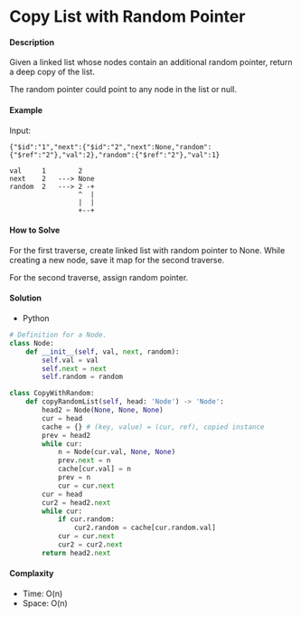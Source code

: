 # Copy List with Random Pointer

#### Description

Given a linked list whose nodes contain an additional random pointer, return a deep copy of the list.

The random pointer could point to any node in the list or null.

#### Example
Input:

```
{"$id":"1","next":{"$id":"2","next":None,"random":{"$ref":"2"},"val":2},"random":{"$ref":"2"},"val":1}
```

```
val     1        2
next    2   ---> None 
random  2   ---> 2 -+
                 ^  |
                 |  |
                 +--+
```

#### How to Solve

For the first traverse, create linked list with random pointer to None. While creating a new node, save it map for the second traverse.

For the second traverse, assign random pointer.

#### Solution
- Python

```python
# Definition for a Node.
class Node:
    def __init__(self, val, next, random):
        self.val = val
        self.next = next
        self.random = random

class CopyWithRandom:
    def copyRandomList(self, head: 'Node') -> 'Node':
        head2 = Node(None, None, None)
        cur = head
        cache = {} # (key, value) = (cur, ref), copied instance
        prev = head2
        while cur:
            n = Node(cur.val, None, None)
            prev.next = n
            cache[cur.val] = n
            prev = n
            cur = cur.next
        cur = head
        cur2 = head2.next
        while cur:
            if cur.random:
                cur2.random = cache[cur.random.val]
            cur = cur.next
            cur2 = cur2.next
        return head2.next
```

#### Complaxity
- Time: O(n)
- Space: O(n)
